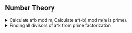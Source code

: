 ## Number Theory
<details>
<summary>  
    Calculate a^b mod m, Calculate a^(-b) mod m(m is prime).
</summary>
    
```cpp
ll Pow(ll a, ll b, ll m){
    if(b == 0) return 1;
    ll x = Pow(a, b / 2LL, m);
    x = (x * x) % m;
    return ((b & 1) ? x = (x * a) % m : x);
}

ll Inv(ll a, ll b, ll m){ return Pow(a, b * (m - 2) % (m - 1), m); }
```
</details>

<details>
<summary>  
    Finding all divisors of a^k from prime factorization
</summary>
    
```cpp
vector<pair<ll, ll>> primes;
vll d;
 
vll All_Div(ll n, ll k){
    primes.clear();
    d.clear();
    for(ll p = 2; p * p <= n; p++){
        if(n % p == 0){
            ll cnt = 0;
            while(n % p == 0) cnt++, n /= p;
            primes.push_back({p, cnt * k});
        }
    }
    if(n > 1){
        primes.push_back({n, k});
    }
 
    d.push_back(1);
    for(ll i = 0; i < primes.size(); i++){
        ll Size = d.size();
        ll p_pow = 1;
        for(ll j = 0; j < primes[i].second; j++){
            p_pow *= primes[i].first;
            for(ll i = 0; i < Size; i++){
                d.push_back(d[i] * p_pow);
            }
        }
    }
 
    sort(all(d));
    return d;
}
```
</details>
